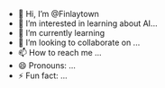 - 👋 Hi, I’m @Finlaytown
- 👀 I’m interested in learning about AI...
- 🌱 I’m currently learning 
- 💞️ I’m looking to collaborate on ...
- 📫 How to reach me ...
- 😄 Pronouns: ...
- ⚡ Fun fact: ...

<!---
Finlaytown/Finlaytown is a ✨ special ✨ repository because its `README.md` (this file) appears on your GitHub profile.
You can click the Preview link to take a look at your changes.
--->
